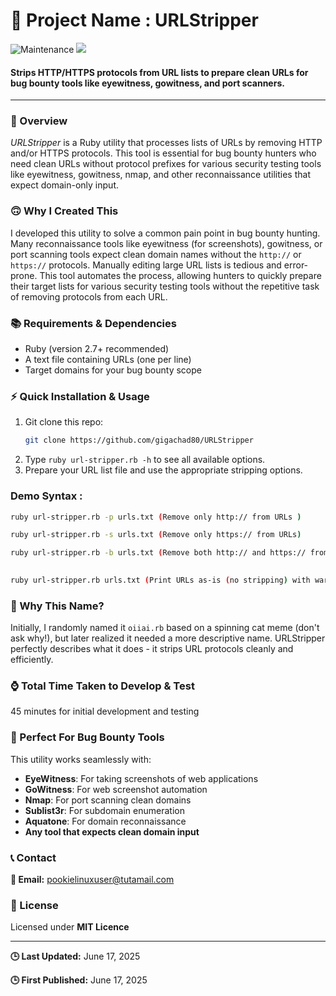 🚀 Project Name : URLStripper
===============
![Maintenance](https://img.shields.io/badge/Maintained%3F-yes-purple.svg)
<a href="https://github.com/gigachad80/URLStripper/issues"><img src="https://img.shields.io/badge/contributions-welcome-brightgreen.svg?style=flat"></a>
#### Strips HTTP/HTTPS protocols from URL lists to prepare clean URLs for bug bounty tools like eyewitness, gowitness, and port scanners.
---
### 📌 Overview
*URLStripper* is a Ruby utility that processes lists of URLs by removing HTTP and/or HTTPS protocols. This tool is essential for bug bounty hunters who need clean URLs without protocol prefixes for various security testing tools like eyewitness, gowitness, nmap, and other reconnaissance utilities that expect domain-only input.



### 🙃 Why I Created This
I developed this utility to solve a common pain point in bug bounty hunting. Many reconnaissance tools like eyewitness (for screenshots), gowitness, or port scanning tools expect clean domain names without the `http://` or `https://` protocols. Manually editing large URL lists is tedious and error-prone. This tool automates the process, allowing hunters to quickly prepare their target lists for various security testing tools without the repetitive task of removing protocols from each URL.

### 📚 Requirements & Dependencies
* Ruby (version 2.7+ recommended)
* A text file containing URLs (one per line)
* Target domains for your bug bounty scope

### ⚡ Quick Installation & Usage
1.  Git clone this repo:
    ```bash
    git clone https://github.com/gigachad80/URLStripper
    ```
2.  Type `ruby url-stripper.rb -h` to see all available options.
3.  Prepare your URL list file and use the appropriate stripping options.

### Demo Syntax : 
```bash
ruby url-stripper.rb -p urls.txt (Remove only http:// from URLs )

```
```bash
ruby url-stripper.rb -s urls.txt (Remove only https:// from URLs)

```
```bash
ruby url-stripper.rb -b urls.txt (Remove both http:// and https:// from URLs)
 
```
```bash
ruby url-stripper.rb urls.txt (Print URLs as-is (no stripping) with warning)
```



### 🤔 Why This Name?
Initially, I randomly named it `oiiai.rb` based on a spinning cat meme (don't ask why!), but later realized it needed a more descriptive name. URLStripper perfectly describes what it does - it strips URL protocols cleanly and efficiently.

### ⌚ Total Time Taken to Develop & Test
45 minutes for initial development and testing


### 🎯 Perfect For Bug Bounty Tools
This utility works seamlessly with:
- **EyeWitness**: For taking screenshots of web applications
- **GoWitness**: For web screenshot automation  
- **Nmap**: For port scanning clean domains
- **Sublist3r**: For subdomain enumeration
- **Aquatone**: For domain reconnaissance
- **Any tool that expects clean domain input**


### 📞 Contact
**📧 Email:** pookielinuxuser@tutamail.com

### 📄 License
Licensed under **MIT Licence**

---
**🕒 Last Updated:** June 17, 2025

**🕒 First Published:** June 17, 2025



